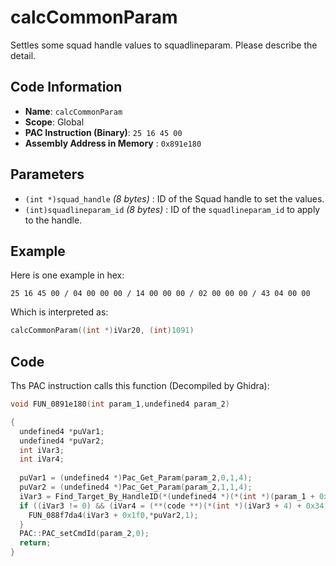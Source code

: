 # calcCommonParam

Settles some squad handle values to squadlineparam. Please describe the detail.

## Code Information

- **Name**: `calcCommonParam`
- **Scope**: Global
- **PAC Instruction (Binary)**: `25 16 45 00`
- **Assembly Address in Memory** : `0x891e180`

## Parameters

- `(int *)squad_handle` *(8 bytes)* : ID of the Squad handle to set the values.
- `(int)squadlineparam_id` *(8 bytes)* : ID of the `squadlineparam_id` to apply to the handle.

## Example

Here is one example in hex:

```25 16 45 00 / 04 00 00 00 / 14 00 00 00 / 02 00 00 00 / 43 04 00 00```

Which is interpreted as:

```c
calcCommonParam((int *)iVar20, (int)1091)
```

## Code

Ths PAC instruction calls this function (Decompiled by Ghidra):

```c
void FUN_0891e180(int param_1,undefined4 param_2)

{
  undefined4 *puVar1;
  undefined4 *puVar2;
  int iVar3;
  int iVar4;
  
  puVar1 = (undefined4 *)Pac_Get_Param(param_2,0,1,4);
  puVar2 = (undefined4 *)Pac_Get_Param(param_2,1,1,4);
  iVar3 = Find_Target_By_HandleID(*(undefined4 *)(*(int *)(param_1 + 0x10) + 0xe8),*puVar1,1);
  if ((iVar3 != 0) && (iVar4 = (**(code **)(*(int *)(iVar3 + 4) + 0x34))(iVar3), iVar4 == 3)) {
    FUN_088f7da4(iVar3 + 0x1f0,*puVar2,1);
  }
  PAC::PAC_setCmdId(param_2,0);
  return;
}
```


